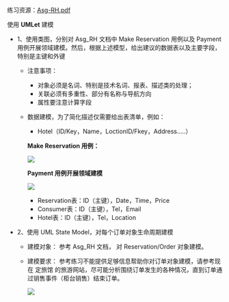 练习资源：[Asg-RH.pdf](https://sysu-swsad.github.io/swad-guide/material/Asg_RH.pdf)

使用 **UMLet** 建模

- 1、使用类图，分别对 Asg_RH 文档中 Make Reservation 用例以及 Payment 用例开展领域建模。然后，根据上述模型，给出建议的数据表以及主要字段，特别是主键和外键

  - 注意事项：

    - 对象必须是名词、特别是技术名词、报表、描述类的处理；
    - 关联必须有多重性、部分有名称与导航方向
    - 属性要注意计算字段

  - 数据建模，为了简化描述仅需要给出表清单，例如：

    - Hotel（ID/Key，Name，LoctionID/Fkey，Address…..）

    **Make Reservation 用例：**

    ![](https://i.loli.net/2019/07/05/5d1f3f395190d45303.png)

    **Payment 用例开展领域建模**

    ![](https://i.loli.net/2019/07/05/5d1f3f396616775539.png)

    - Reservation表：ID（主键），Date，Time，Price
    - Consumer表：ID（主键），Tel，Email
    - Hotel表：ID（主键），Tel，Location

- 2、使用 UML State Model，对每个订单对象生命周期建模

  - 建模对象： 参考 Asg_RH 文档， 对 Reservation/Order 对象建模。

  - 建模要求： 参考练习不能提供足够信息帮助你对订单对象建模，请参考现在 定旅馆 的旅游网站，尽可能分析围绕订单发生的各种情况，直到订单通过销售事件（柜台销售）结束订单。

    ![](https://i.loli.net/2019/07/05/5d1f3f39795eb90307.png)

